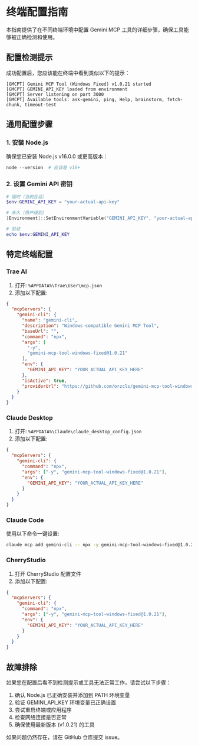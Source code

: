 # 终端配置指南

本指南提供了在不同终端环境中配置 Gemini MCP 工具的详细步骤，确保工具能够被正确检测和使用。

## 配置检测提示

成功配置后，您应该能在终端中看到类似以下的提示：

```
[GMCPT] Gemini MCP Tool (Windows Fixed) v1.0.21 started
[GMCPT] GEMINI_API_KEY loaded from environment
[GMCPT] Server listening on port 3000
[GMCPT] Available tools: ask-gemini, ping, Help, brainstorm, fetch-chunk, timeout-test
```

## 通用配置步骤

### 1. 安装 Node.js

确保您已安装 Node.js v16.0.0 或更高版本：

```powershell
node --version  # 应该是 v16+
```

### 2. 设置 Gemini API 密钥

```powershell
# 临时（当前会话）
$env:GEMINI_API_KEY = "your-actual-api-key"

# 永久（用户级别）
[Environment]::SetEnvironmentVariable("GEMINI_API_KEY", "your-actual-api-key", "User")

# 验证
echo $env:GEMINI_API_KEY
```

## 特定终端配置

### Trae AI

1. 打开: `%APPDATA%\Trae\User\mcp.json`
2. 添加以下配置:

```json
{
  "mcpServers": {
    "gemini-cli": {
      "name": "gemini-cli",
      "description": "Windows-compatible Gemini MCP Tool",
      "baseUrl": "",
      "command": "npx",
      "args": [
        "-y",
        "gemini-mcp-tool-windows-fixed@1.0.21"
      ],
      "env": {
        "GEMINI_API_KEY": "YOUR_ACTUAL_API_KEY_HERE"
      },
      "isActive": true,
      "providerUrl": "https://github.com/orzcls/gemini-mcp-tool-windows-fixed"
    }
  }
}
```

### Claude Desktop

1. 打开: `%APPDATA%\Claude\claude_desktop_config.json`
2. 添加以下配置:

```json
{
  "mcpServers": {
    "gemini-cli": {
      "command": "npx",
      "args": ["-y", "gemini-mcp-tool-windows-fixed@1.0.21"],
      "env": {
        "GEMINI_API_KEY": "YOUR_ACTUAL_API_KEY_HERE"
      }
    }
  }
}
```

### Claude Code

使用以下命令一键设置:

```bash
claude mcp add gemini-cli -- npx -y gemini-mcp-tool-windows-fixed@1.0.21
```

### CherryStudio

1. 打开 CherryStudio 配置文件
2. 添加以下配置:

```json
{
  "mcpServers": {
    "gemini-cli": {
      "command": "npx",
      "args": ["-y", "gemini-mcp-tool-windows-fixed@1.0.21"],
      "env": {
        "GEMINI_API_KEY": "YOUR_ACTUAL_API_KEY_HERE"
      }
    }
  }
}
```

## 故障排除

如果您在配置后看不到检测提示或工具无法正常工作，请尝试以下步骤：

1. 确认 Node.js 已正确安装并添加到 PATH 环境变量
2. 验证 GEMINI_API_KEY 环境变量已正确设置
3. 尝试重启终端或应用程序
4. 检查网络连接是否正常
5. 确保使用最新版本 (v1.0.21) 的工具

如果问题仍然存在，请在 GitHub 仓库提交 issue。